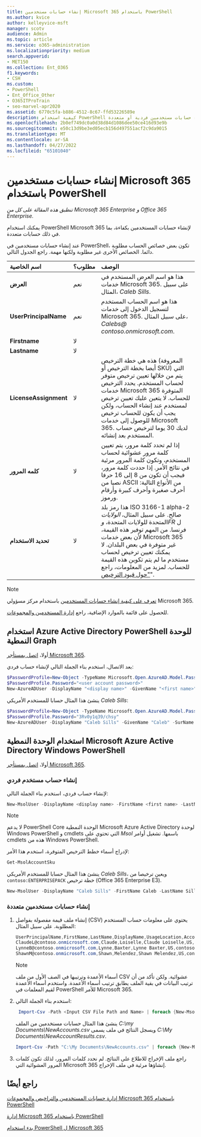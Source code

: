 ```yaml
---
title: إنشاء حسابات مستخدمين Microsoft 365 باستخدام PowerShell
ms.author: kvice
author: kelleyvice-msft
manager: scotv
audience: Admin
ms.topic: article
ms.service: o365-administration
ms.localizationpriority: medium
search.appverid:
- MET150
ms.collection: Ent_O365
f1.keywords:
- CSH
ms.custom:
- PowerShell
- Ent_Office_Other
- O365ITProTrain
- seo-marvel-apr2020
ms.assetid: 6770c5fa-b886-4512-8c67-ffd53226589e
description: كيفية استخدام PowerShell لإنشاء حسابات مستخدمين فردية أو متعددة Microsoft 365.
ms.openlocfilehash: 2b0ef749dc0a0d38d84d1086dee50ce416d93e9b
ms.sourcegitcommit: e50c13d9be3ed05ecb156d497551acf2c9da9015
ms.translationtype: MT
ms.contentlocale: ar-SA
ms.lasthandoff: 04/27/2022
ms.locfileid: "65101040"
---
```

# <a name="create-microsoft-365-user-accounts-with-powershell"></a>إنشاء حسابات مستخدمين Microsoft 365 باستخدام PowerShell

*تنطبق هذه المقالة على كل من Microsoft 365 Enterprise و Office 365 Enterprise.*

يمكنك استخدام PowerShell Microsoft 365 لإنشاء حسابات المستخدمين بكفاءة، بما في ذلك حسابات متعددة.

عند إنشاء حسابات مستخدمين في PowerShell، تكون بعض خصائص الحساب مطلوبة دائما. الخصائص الأخرى غير مطلوبة ولكنها مهمة. راجع الجدول التالي.
  
|**اسم الخاصية**|**مطلوب؟**|**الوصف**|
|:-----|:-----|:-----|
|**العرض** <br/> |نعم  <br/> |هذا هو اسم العرض المستخدم في خدمات Microsoft 365. على سبيل المثال، *Caleb Sills*. <br/> |
|**UserPrincipalName** <br/> |نعم  <br/> |هذا هو اسم الحساب المستخدم لتسجيل الدخول إلى خدمات Microsoft 365. على سبيل المثال، *Calebs\@ contoso.onmicrosoft.com*.  <br/> |
|**Firstname** <br/> |لا  <br/> ||
|**Lastname** <br/> |لا  <br/> ||
|**LicenseAssignment** <br/> |لا  <br/> |هذه هي خطة الترخيص (المعروفة أيضا بخطة الترخيص أو SKU) التي يتم من خلالها تعيين ترخيص متوفر لحساب المستخدم. يحدد الترخيص خدمات Microsoft 365 المتوفرة للحساب. لا يتعين عليك تعيين ترخيص لمستخدم عند إنشاء الحساب، ولكن يجب أن يكون للحساب ترخيص للوصول إلى خدمات Microsoft 365. لديك 30 يوما لترخيص حساب المستخدم بعد إنشائه. |
|**كلمه المرور** <br/> |لا  <br/> | إذا لم تحدد كلمة مرور، يتم تعيين كلمة مرور عشوائية لحساب المستخدم، وتكون كلمة المرور مرئية في نتائج الأمر. إذا حددت كلمة مرور، فيجب أن تكون من 8 إلى 16 حرفا نصيا من ASCII من الأنواع التالية: أحرف صغيرة وأحرف كبيرة وأرقام ورموز.<br/> |
|**تحديد الاستخدام** <br/> |لا  <br/> |هذا رمز بلد ISO 3166-1 alpha-2 صالح. على سبيل المثال، *الولايات* المتحدة للولايات المتحدة، *وFR* ل فرنسا. من المهم توفير هذه القيمة، لأن بعض خدمات Microsoft 365 غير متوفرة في بعض البلدان. لا يمكنك تعيين ترخيص لحساب مستخدم ما لم يتم تكوين هذه القيمة للحساب. لمزيد من المعلومات، راجع ["حول قيود الترخيص](https://go.microsoft.com/fwlink/p/?LinkId=691730)".<br/> |

>[!Note]
>[تعرف على كيفية إنشاء حسابات المستخدمين](../admin/add-users/add-users.md) باستخدام مركز مسؤولي Microsoft 365.
> 
> للحصول على قائمة بالموارد الإضافية، راجع [إدارة المستخدمين والمجموعات](/admin).
>   

## <a name="use-the-azure-active-directory-powershell-for-graph-module"></a>استخدام Azure Active Directory PowerShell للوحدة النمطية Graph

أولا، [اتصل بمستأجر Microsoft 365](connect-to-microsoft-365-powershell.md#connect-with-the-azure-active-directory-powershell-for-graph-module).

بعد الاتصال، استخدم بناء الجملة التالي لإنشاء حساب فردي:
  
```powershell
$PasswordProfile=New-Object -TypeName Microsoft.Open.AzureAD.Model.PasswordProfile
$PasswordProfile.Password="<user account password>"
New-AzureADUser -DisplayName "<display name>" -GivenName "<first name>" -SurName "<last name>" -UserPrincipalName <sign-in name> -UsageLocation <ISO 3166-1 alpha-2 country code> -MailNickName <mailbox name> -PasswordProfile $PasswordProfile -AccountEnabled $true
```

ينشئ هذا المثال حسابا للمستخدم الأمريكي *Caleb Sills*:
  
```powershell
$PasswordProfile=New-Object -TypeName Microsoft.Open.AzureAD.Model.PasswordProfile
$PasswordProfile.Password="3Rv0y1q39/chsy"
New-AzureADUser -DisplayName "Caleb Sills" -GivenName "Caleb" -SurName "Sills" -UserPrincipalName calebs@contoso.onmicrosoft.com -UsageLocation US -MailNickName calebs -PasswordProfile $PasswordProfile -AccountEnabled $true
```

## <a name="use-the-microsoft-azure-active-directory-module-for-windows-powershell"></a>استخدام الوحدة النمطية Microsoft Azure Active Directory Windows PowerShell

أولا، [اتصل بمستأجر Microsoft 365](connect-to-microsoft-365-powershell.md#connect-with-the-microsoft-azure-active-directory-module-for-windows-powershell).

### <a name="create-an-individual-user-account"></a>إنشاء حساب مستخدم فردي

لإنشاء حساب فردي، استخدم بناء الجملة التالي:
  
```powershell
New-MsolUser -DisplayName <display name> -FirstName <first name> -LastName <last name> -UserPrincipalName <sign-in name> -UsageLocation <ISO 3166-1 alpha-2 country code> -LicenseAssignment <licensing plan name> [-Password <Password>]
```

>[!Note]
>لا يدعم PowerShell Core الوحدة النمطية Microsoft Azure Active Directory لوحدة Windows PowerShell و cmdlets التي تحتوي على *Msol* باسمها. تشغيل أوامر cmdlets هذه من Windows PowerShell.
>

لإدراج أسماء خطط الترخيص المتوفرة، استخدم هذا الأمر:

````powershell
Get-MsolAccountSku
````

ينشئ هذا المثال حسابا للمستخدم الأمريكي *Caleb Sills*، ويعين ترخيصا من `contoso:ENTERPRISEPACK` خطة ترخيص (Office 365 Enterprise E3).
  
```powershell
New-MsolUser -DisplayName "Caleb Sills" -FirstName Caleb -LastName Sills -UserPrincipalName calebs@contoso.onmicrosoft.com -UsageLocation US -LicenseAssignment contoso:ENTERPRISEPACK
```

### <a name="create-multiple-user-accounts"></a>إنشاء حسابات مستخدمين متعددة

1. إنشاء ملف قيمة مفصولة بفواصل (CSV) يحتوي على معلومات حساب المستخدم المطلوبة. على سبيل المثال:

     ```powershell
     UserPrincipalName,FirstName,LastName,DisplayName,UsageLocation,AccountSkuId
     ClaudeL@contoso.onmicrosoft.com,Claude,Loiselle,Claude Loiselle,US,contoso:ENTERPRISEPACK
     LynneB@contoso.onmicrosoft.com,Lynne,Baxter,Lynne Baxter,US,contoso:ENTERPRISEPACK
     ShawnM@contoso.onmicrosoft.com,Shawn,Melendez,Shawn Melendez,US,contoso:ENTERPRISEPACK
     ```

   >[!NOTE]
   >أسماء الأعمدة وترتيبها في الصف الأول من ملف CSV عشوائية. ولكن تأكد من أن ترتيب البيانات في بقية الملف يطابق ترتيب أسماء الأعمدة. واستخدم أسماء الأعمدة لقيم المعلمات في PowerShell للأمر Microsoft 365.
    
2. استخدم بناء الجملة التالي:
    
    ```powershell
     Import-Csv -Path <Input CSV File Path and Name> | foreach {New-MsolUser -DisplayName $_.DisplayName -FirstName $_.FirstName -LastName $_.LastName -UserPrincipalName $_.UserPrincipalName -UsageLocation $_.UsageLocation -LicenseAssignment $_.AccountSkuId [-Password $_.Password]} | Export-Csv -Path <Output CSV File Path and Name>
    ```

   ينشئ هذا المثال حسابات مستخدمين من الملف *C:\my Documents\NewAccounts.csv* ويسجل النتائج في ملف يسمى *C:\My Documents\NewAccountResults.csv*.
    
    ```powershell
    Import-Csv -Path "C:\My Documents\NewAccounts.csv" | foreach {New-MsolUser -DisplayName $_.DisplayName -FirstName $_.FirstName -LastName $_.LastName -UserPrincipalName $_.UserPrincipalName -UsageLocation $_.UsageLocation -LicenseAssignment $_.AccountSkuId} | Export-Csv -Path "C:\My Documents\NewAccountResults.csv"
    ```

3. راجع ملف الإخراج للاطلاع على النتائج. لم نحدد كلمات المرور، لذلك تكون كلمات المرور العشوائية التي Microsoft 365 إنشاؤها مرئية في ملف الإخراج.
    
## <a name="see-also"></a>راجع أيضًا

[إدارة حسابات المستخدمين والتراخيص والمجموعات Microsoft 365 باستخدام PowerShell](manage-user-accounts-and-licenses-with-microsoft-365-powershell.md)
  
[إدارة Microsoft 365 باستخدام PowerShell](manage-microsoft-365-with-microsoft-365-powershell.md)
  
[بدء استخدام PowerShell ل Microsoft 365](getting-started-with-microsoft-365-powershell.md)